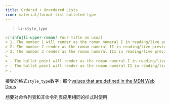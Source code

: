 ```yaml
---
title: Ordered + Unordered Lists
icon: material/format-list-bulleted-type
---
```

> `li-style_type`

```md
>[!info|li-upper-roman] Your title as usual
> 1. The number 1 will render as the roman numeral I in reading/live preview
> 2. The number 2 render as the roman numeral II in reading/live preview
> 3. The number 3 render as the roman numeral III in reading/live preview
>
> - The bullet point will render as the roman numeral I in reading/live preview
> - The bullet point will render as the roman numeral II in reading/live preview
> 。
```

 
接受的格式`style_type`数字 : 那个[values that are defined in the MDN Web Docs](https://developer.mozilla.org/en-US/docs/Web/CSS/list-style-type#Values)

想要对命令列表和非命令列表应用相同的样式时使用